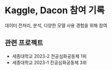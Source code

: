 # Kaggle, Dacon 참여 기록
데이터 전처리, 분석, 다양한 모델 사용 경험을 위해 참여

## 관련 프로젝트
- 세종대학교 2023-2 전공심화공동체 1위
- 세종대학교 2023-1 전공심화공동체 3위
